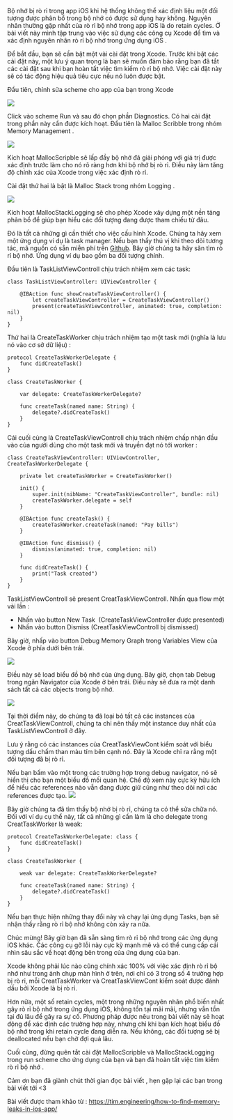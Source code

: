 Bộ nhớ bị rò rỉ trong app iOS khi hệ thống không thể xác định liệu một đối tượng được phân bổ trong bộ nhớ có được sử dụng hay không. Nguyên nhân thường gặp nhất của rò rỉ bộ nhớ trong app iOS là do retain cycles. Ở bài viết này mình tập trung vào việc sử dụng các công cụ Xcode để tìm và xác định nguyên nhân rò rỉ bộ nhớ trong ứng dụng iOS .

Để bắt đầu, bạn sẽ cần bật một vài cài đặt trong Xcode. Trước khi bật các cài đặt này, một lưu ý quan trọng là bạn sẽ muốn đảm bảo rằng bạn đã tắt các cài đặt sau khi bạn hoàn tất việc tìm kiếm rò rỉ bộ nhớ. Việc cài đặt này sẽ có tác động hiệu quả tiêu cực nếu nó luôn được bật.

Đầu tiên, chỉnh sửa scheme cho app của bạn trong Xcode 

![](https://images.viblo.asia/933bf09a-a4a7-4cde-aa04-45b19d1c52c5.png)

Click vào scheme Run và sau đó chọn phần Diagnostics. Có hai cài đặt trong phần này cần được kích hoạt. Đầu tiên là Malloc Scribble trong nhóm Memory Management .

![](https://images.viblo.asia/52897fc9-d418-4429-ac16-6057894e15f3.png)

Kích hoạt MallocScripble sẽ lấp đầy bộ nhớ đã giải phóng với giá trị được xác định trước làm cho nó rõ ràng hơn khi bộ nhớ bị rò rỉ. Điều này làm tăng độ chính xác của Xcode trong việc xác định rò rỉ.

Cài đặt thứ hai là bật là Malloc Stack trong nhóm Logging .

![](https://images.viblo.asia/410b6f58-11f9-45c2-9af1-20636e0b5314.png)

Kích hoạt MallocStackLogging sẽ cho phép Xcode xây dựng một nền tảng phân bổ để giúp bạn hiểu các đối tượng đang được tham chiếu từ đâu.

Đó là tất cả những gì cần thiết cho việc cấu hình Xcode. Chúng ta hãy xem một ứng dụng ví dụ là task manager. Nếu bạn thấy thú vị khi theo dõi tương tác, mã nguồn có sẵn miễn phí trên [Github](https://github.com/timothymiko/ios-memory-leaks). Bây giờ chúng ta hãy săn tìm rò rỉ bộ nhớ. Ứng dụng ví dụ bao gồm ba đối tượng chính.

Đầu tiên là TaskListViewControll chịu trách nhiệm xem các task:

```
class TaskListViewController: UIViewController {
    
    @IBAction func showCreateTaskViewController() {
        let createTaskViewController = CreateTaskViewController()
        present(createTaskViewController, animated: true, completion: nil)
    }
}
```

Thứ hai là CreateTaskWorker chịu trách nhiệm tạo một task mới (nghĩa là lưu nó vào cơ sở dữ liệu) :

```
protocol CreateTaskWorkerDelegate {
    func didCreateTask()
}

class CreateTaskWorker {
    
    var delegate: CreateTaskWorkerDelegate?
    
    func createTask(named name: String) {
        delegate?.didCreateTask()
    }
}
```

Cái cuối cùng là CreateTaskViewControll chịu trách nhiệm chấp nhận đầu vào của người dùng cho một task mới và truyền đạt nó tới worker :

```
class CreateTaskViewController: UIViewController, CreateTaskWorkerDelegate {
    
    private let createTaskWorker = CreateTaskWorker()

    init() {
        super.init(nibName: "CreateTaskViewController", bundle: nil)
        createTaskWorker.delegate = self
    }
    
    @IBAction func createTask() {
        createTaskWorker.createTask(named: "Pay bills")
    }
    
    @IBAction func dismiss() {
        dismiss(animated: true, completion: nil)
    }
    
    func didCreateTask() {
        print("Task created")
    }
}
```

TaskListViewControll sẽ present CreatTaskViewControll. Nhấn qua flow một vài lần :
* Nhấn vào button New Task  (CreateTaskViewController được presented)
* Nhấn vào button Dismiss (CreatTaskViewControll bị dismissed) 

Bây giờ, nhấp vào button Debug Memory Graph trong Variables View của Xcode ở phía dưới bên trái.

![](https://images.viblo.asia/19f773c2-e5ba-4979-a2ea-2b9dbdf8e61f.jpg)

Điều này sẽ load biểu đồ bộ nhớ của ứng dụng. Bây giờ, chọn tab Debug trong ngăn Navigator của Xcode ở bên trái. Điều này sẽ đưa ra một danh sách tất cả các objects trong bộ nhớ.

![](https://images.viblo.asia/7b34a14f-2548-4953-9147-b40ffb32c4b6.jpg)

Tại thời điểm này, do chúng ta đã loại bỏ tất cả các instances của CreatTaskViewControll, chúng ta chỉ nên thấy một instance duy nhất của TaskListViewControll ở đây.

Lưu ý rằng có các instances của CreatTaskViewCont kiểm soát với biểu tượng dấu chấm than màu tím bên cạnh nó. Đây là Xcode chỉ ra rằng một đối tượng đã bị rò rỉ.

Nếu bạn bấm vào một trong các trường hợp trong debug navigator, nó sẽ hiển thị cho bạn một biểu đồ mối quan hệ. Chế độ xem này cực kỳ hữu ích để hiểu các references nào vẫn đang được giữ cũng như theo dõi nơi các references được tạo.
![](https://images.viblo.asia/a923f1a7-58d2-4ade-a5c8-54c1fa0a5c5e.jpg)

Bây giờ chúng ta đã tìm thấy bộ nhớ bị rò rỉ, chúng ta có thể sửa chữa nó. Đối với ví dụ cụ thể này, tất cả những gì cần làm là cho delegate trong CreatTaskWorker là weak:

```
protocol CreateTaskWorkerDelegate: class {
    func didCreateTask()
}

class CreateTaskWorker {
    
    weak var delegate: CreateTaskWorkerDelegate?
    
    func createTask(named name: String) {
        delegate?.didCreateTask()
    }
}
```

Nếu bạn thực hiện những thay đổi này và chạy lại ứng dụng Tasks, bạn sẽ nhận thấy rằng rò rỉ bộ nhớ không còn xảy ra nữa.

Chúc mừng! Bây giờ bạn đã sẵn sàng tìm rò rỉ bộ nhớ trong các ứng dụng iOS khác. Các công cụ gỡ lỗi này cực kỳ mạnh mẽ và có thể cung cấp cái nhìn sâu sắc về hoạt động bên trong của ứng dụng của bạn.

Xcode không phải lúc nào cũng chính xác 100% với việc xác định rò rỉ bộ nhớ như trong ảnh chụp màn hình ở trên, nơi chỉ có 3 trong số 4 trường hợp bị rò rỉ, mỗi CreatTaskWorker và CreatTaskViewCont kiểm soát được đánh dấu bởi Xcode là bị rò rỉ.

Hơn nữa, một số retain cycles, một trong những nguyên nhân phổ biến nhất gây rò rỉ bộ nhớ trong ứng dụng iOS, không tồn tại mãi mãi, nhưng vẫn tồn tại đủ lâu để gây ra sự cố. Phương pháp được nêu trong bài viết này sẽ hoạt động để xác định các trường hợp này, nhưng chỉ khi bạn kích hoạt biểu đồ bộ nhớ trong khi retain cycle đang diễn ra. Nếu không, các đối tượng sẽ bị deallocated nếu bạn chờ đợi quá lâu. 

Cuối cùng, đừng quên tắt cài đặt MallocScripble và MallocStackLogging trong run scheme cho ứng dụng của bạn và bạn đã hoàn tất việc tìm kiếm rò rỉ bộ nhớ  .

Cảm ơn bạn đã giành chút thời gian đọc bài viết , hẹn gặp lại các bạn trong bài viết tới <3

Bài viết được tham khảo từ : https://tim.engineering/how-to-find-memory-leaks-in-ios-app/